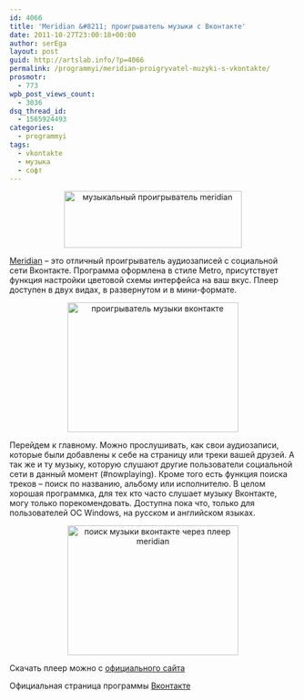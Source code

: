 ```yaml
---
id: 4066
title: 'Meridian &#8211; проигрыватель музыки с Вконтакте'
date: 2011-10-27T23:00:18+00:00
author: serEga
layout: post
guid: http://artslab.info/?p=4066
permalink: /programmyi/meridian-proigryvatel-muzyki-s-vkontakte/
prosmotr:
  - 773
wpb_post_views_count:
  - 3036
dsq_thread_id:
  - 1565924493
categories:
  - programmyi
tags:
  - vkontakte
  - музыка
  - софт
---
```

<center>
  <img src="{{site.img_cdn}}/meridian_music_player.jpg" alt="музыкальный проигрыватель meridian" title="meridian_music_player" width="312" height="100" class="alignnone size-full wp-image-4076" srcset="{{site.img_cdn}}/meridian_music_player.jpg 312w, {{site.img_cdn}}/meridian_music_player-300x96.jpg 300w" sizes="(max-width: 312px) 100vw, 312px" />
</center>

[Meridian](http://meridianvk.com/ru/) &#8211; это отличный проигрыватель аудиозаписей с социальной сети Вконтакте. Программа оформлена в стиле Metro, присутствует функция настройки цветовой схемы интерфейса на ваш вкус. Плеер доступен в двух видах, в развернутом и в мини-формате.

<center>
  <a href="{{site.img_cdn}}/meridian_play_vk_music.jpg"><img src="{{site.img_cdn}}/meridian_play_vk_music-300x228.jpg" alt="проигрыватель музыки вконтакте" title="meridian_play_vk_music" width="300" height="228" class="alignnone size-medium wp-image-4067" /></a>
</center>

Перейдем к главному. Можно прослушивать, как свои аудиозаписи, которые были добавлены к себе на страницу или треки вашей друзей. А так же и ту музыку, которую слушают другие пользователи социальной сети в данный момент (#nowplaying). Кроме того есть функция поиска треков &#8211; поиск по названию, альбому или исполнителю. В целом хорошая программка, для тех кто часто слушает музыку Вконтакте, могу только порекомендовать. Доступна пока что, только для пользователей ОС Windows, на русском и английском языках.

<center>
  <a href="{{site.img_cdn}}/meridian_search_vk_music.jpg"><img src="{{site.img_cdn}}/meridian_search_vk_music-300x228.jpg" alt="поиск музыки вконтакте через плеер meridian" title="meridian_search_vk_music" width="300" height="228" class="alignnone size-medium wp-image-4068" srcset="{{site.img_cdn}}/meridian_search_vk_music-300x228.jpg 300w, {{site.img_cdn}}/meridian_search_vk_music.jpg 638w" sizes="(max-width: 300px) 100vw, 300px" /></a>
</center>

Скачать плеер можно с [официального сайта](http://meridianvk.com/ru/)

Официальная страница программы [Вконтакте](http://vkontakte.ru/meridianvk)